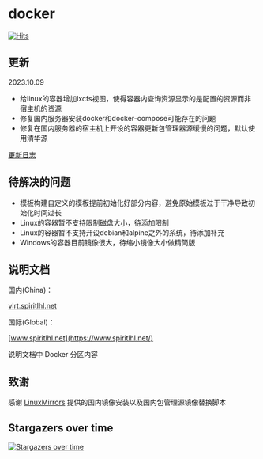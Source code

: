 # docker

[![Hits](https://hits.seeyoufarm.com/api/count/incr/badge.svg?url=https%3A%2F%2Fgithub.com%2FspiritLHLS%2Fdocker&count_bg=%2379C83D&title_bg=%23555555&icon=&icon_color=%23E7E7E7&title=hits&edge_flat=false)](https://hits.seeyoufarm.com)

## 更新

2023.10.09

- 给linux的容器增加lxcfs视图，使得容器内查询资源显示的是配置的资源而非宿主机的资源
- 修复国内服务器安装docker和docker-compose可能存在的问题
- 修复在国内服务器的宿主机上开设的容器更新包管理器源缓慢的问题，默认使用清华源

[更新日志](CHANGELOG.md)

## 待解决的问题

- 模板构建自定义的模板提前初始化好部分内容，避免原始模板过于干净导致初始化时间过长
- Linux的容器暂不支持限制磁盘大小，待添加限制
- Linux的容器暂不支持开设debian和alpine之外的系统，待添加补充
- Windows的容器目前镜像很大，待缩小镜像大小做精简版

## 说明文档

国内(China)：

[virt.spiritlhl.net](https://virt.spiritlhl.net/)

国际(Global)：

[www.spiritlhl.net](https://www.spiritlhl.net/)

说明文档中 Docker 分区内容

## 致谢

感谢 [LinuxMirrors](https://github.com/SuperManito/LinuxMirrors) 提供的国内镜像安装以及国内包管理源镜像替换脚本

## Stargazers over time

[![Stargazers over time](https://starchart.cc/spiritLHLS/docker.svg)](https://starchart.cc/spiritLHLS/docker)

